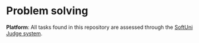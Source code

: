 # Problem solving

 **Platform**: All tasks found in this repository are assessed through the [SoftUni Judge system](https://judge.softuni.org/).
